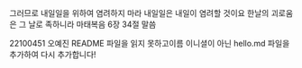 그러므로 내일일을 위하여 염려하지 마라 내일일은 내일이 염려할 것이요 한날의 괴로움은 그 날로 족하니라 마태복음 6장 34절 말씀

22100451 오예진 README 파일을 읽지 못하고이름 이니셜이 아닌 hello.md 파일을 추가하여 다시 추가합니다!

